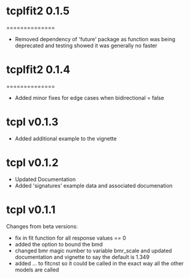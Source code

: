 # tcplfit2 0.1.5
==============
* Removed dependency of 'future' package as function was being deprecated and testing showed it was generally no faster


# tcplfit2 0.1.4
==============
* Added minor fixes for edge cases when bidirectional = false

tcpl v0.1.3
==============
* Added additional example to the vignette


tcpl v0.1.2 
==============
* Updated Documentation
* Added 'signatures' example data and associated documenation

tcpl v0.1.1 
==============

Changes from beta versions:
* fix in fit function for all response values == 0
* added the option to bound the bmd
* changed bmr magic number to variable bmr_scale and updated documentation 
  and vignette to say the default is 1.349
* added ... to fitcnst so it could be called in the exact way all the other models are called

